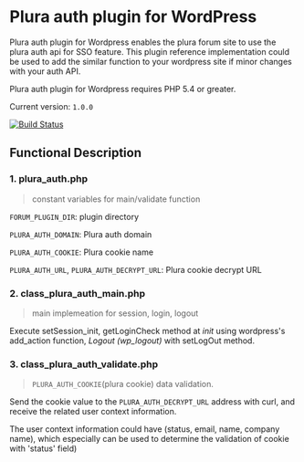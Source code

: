 # Plura auth plugin for WordPress

Plura auth plugin for Wordpress enables the plura forum site to use the plura auth api for SSO feature.
This plugin reference implementation could be used to add the similar function to your wordpress site if minor changes with your auth API.

Plura auth plugin for Wordpress requires PHP 5.4 or greater.

Current version: `1.0.0`

<a href="http://forum.plura.io/"><img src="https://camo.githubusercontent.com/bac41e1c6486ea0c3e5d10556676456a0323419a/68747470733a2f2f7472617669732d63692e6f72672f747769747465722f776f726470726573732e737667" alt="Build Status" style="max-width:100%;"></a>

## Functional Description

### 1. plura_auth.php

> constant variables for main/validate function

`FORUM_PLUGIN_DIR`: plugin directory

`PLURA_AUTH_DOMAIN`: Plura auth domain

`PLURA_AUTH_COOKIE`: Plura cookie name

`PLURA_AUTH_URL`, `PLURA_AUTH_DECRYPT_URL`: Plura cookie decrypt URL

### 2. class_plura_auth_main.php

> main implemeation for session, login, logout

Execute setSession_init, getLoginCheck method at *init* using wordpress's add_action function, *Logout (wp_logout)* with setLogOut method.

### 3. class_plura_auth_validate.php

> `PLURA_AUTH_COOKIE`(plura cookie) data validation. 

Send the cookie value to the `PLURA_AUTH_DECRYPT_URL` address with curl, and receive the related user context information.

The user context information could have (status, email, name, company name), which especially can be used to determine the validation of cookie with 'status' field) 

